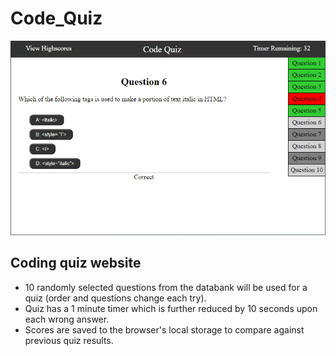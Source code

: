 # Code_Quiz

![website snapshot](./Assets/example.jpg)

## Coding quiz website
* 10 randomly selected questions from the databank will be used for a quiz (order and questions change each try).
* Quiz has a 1 minute timer which is further reduced by 10 seconds upon each wrong answer.
* Scores are saved to the browser's local storage to compare against previous quiz results.
